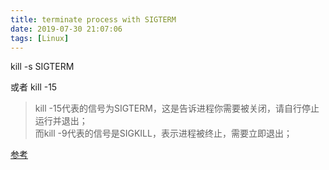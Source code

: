 ```yaml
---
title: terminate process with SIGTERM
date: 2019-07-30 21:07:06
tags: [Linux]
---
```


kill -s SIGTERM <pid>

或者 kill -15 <pid>

> kill -15代表的信号为SIGTERM，这是告诉进程你需要被关闭，请自行停止运行并退出；  
而kill -9代表的信号是SIGKILL，表示进程被终止，需要立即退出；


[参考](https://www.jianshu.com/p/5729fc095b2a)
